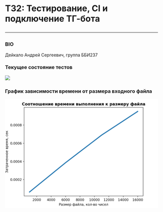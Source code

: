 # ТЗ2: Тестирование, CI и подключение ТГ-бота <hr>
### BIO
Дейкало Андрей Сергеевич, группа ББИ237
### Текущее состояние тестов
![](https://github.com/deykasa1/Task-2/actions/workflows/mavel.yaml/badge.svg?branch=main) <br>
### График зависимости времени от размера входного файла 
![](https://github.com/deykasa1/Task-2/blob/main/data_speed.png)
